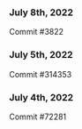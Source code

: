 ### July 8th, 2022

Commit #3822

### July 5th, 2022

Commit #314353


### July 4th, 2022

Commit #72281
